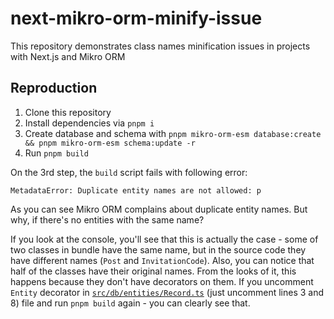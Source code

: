 # next-mikro-orm-minify-issue

This repository demonstrates class names minification issues in projects with Next.js and Mikro ORM

## Reproduction

1. Clone this repository
2. Install dependencies via `pnpm i`
3. Create database and schema with `pnpm mikro-orm-esm database:create && pnpm mikro-orm-esm schema:update -r`
4. Run `pnpm build`

On the 3rd step, the `build` script fails with following error:


```
MetadataError: Duplicate entity names are not allowed: p
```

As you can see Mikro ORM complains about duplicate entity names. But why, if there's no entities with the same name?

If you look at the console, you'll see that this is actually the case - some of two classes in bundle have the same name, but in the source code they have different names (`Post` and `InvitationCode`).
Also, you can notice that half of the classes have their original names.
From the looks of it, this happens because they don't have decorators on them.
If you uncomment `Entity` decorator in [`src/db/entities/Record.ts`](https://github.com/octet-stream/next-mikro-orm-minify-issue/blob/ad5dc2c2dee5f59d69a27efdd6b8034bb237418e/src/server/db/entities/Record.ts#L8) (just uncomment lines 3 and 8) file and run `pnpm build` again - you can clearly see that.
